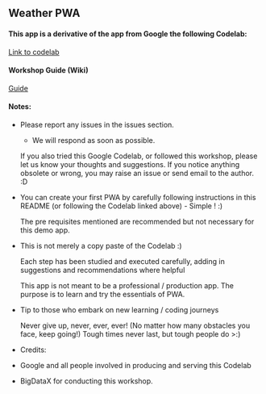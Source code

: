 ## Weather PWA

#### This app is a derivative of the app from Google the following Codelab:
[Link to codelab](https://developers.google.com/web/fundamentals/codelabs/your-first-pwapp/)

#### Workshop Guide (Wiki)
[Guide](https://github.com/ShukujiNeel13/my-first-pwapp/wiki/Guide)

#### Notes:
- Please report any issues in the issues section.
    - We will respond as soon as possible.

  If you also tried this Google Codelab, or followed this workshop, please let us know your thoughts and suggestions. If you notice anything obsolete or wrong, you may raise an issue or send email to the author. :D

- You can create your first PWA by carefully following instructions in this README (or following the Codelab linked above) - Simple ! :)

  The pre requisites mentioned are recommended but not necessary for this demo app.

- This is not merely a copy paste of the Codelab :)

  Each step has been studied and executed carefully, adding in suggestions and recommendations where helpful

  This app is not meant to be a professional / production app. The purpose is to learn and try the essentials of PWA.

- Tip to those who embark on new learning / coding journeys
  
  Never give up, never, ever, ever! (No matter how many obstacles you face, keep going!)
  Tough times never last, but tough people do >:)

- Credits:
- Google and all people involved in producing and serving this Codelab
- BigDataX for conducting this workshop.


